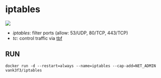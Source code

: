 iptables
========

![](https://badge.imagelayers.io/vimagick/iptables:latest.svg)

- _iptables_: filter ports (allow: 53/UDP, 80/TCP, 443/TCP)
- _tc_: control traffic via [tbf][1]

## RUN

	docker run -d --restart=always --name=iptables --cap-add=NET_ADMIN vank3f3/iptables

[1]: http://linux.die.net/man/8/tc-tbf